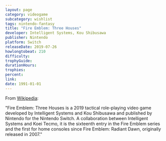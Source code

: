 ```yaml
---
layout: page
category: videogame
subcategory: wishlist
tags: nintendo-fantasy
title: "Fire Emblem: Three Houses"
developer: Intelligent Systems, Kou Shibusawa
publisher: Nintendo
platform: Switch
releaseDate: 2019-07-26
howlongtobeat: 210
difficulty:
trophyGuide:
durationHours:
trophies:
percent:
link:
date: 1991-01-01
---
```


From [Wikipedia](https://en.wikipedia.org/wiki/Fire_Emblem:_Three_Houses):

"Fire Emblem: Three Houses is a 2019 tactical role-playing video game developed by Intelligent Systems and Kou Shibusawa and published by Nintendo for the Nintendo Switch. A collaboration between Intelligent Systems and Koei Tecmo, it is the sixteenth entry in the Fire Emblem series and the first for home consoles since Fire Emblem: Radiant Dawn, originally released in 2007."
